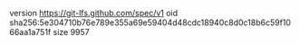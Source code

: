 version https://git-lfs.github.com/spec/v1
oid sha256:5e304710b76e789e355a69e59404d48cdc18940c8d0c18b6c59f1066aa1a751f
size 9957
